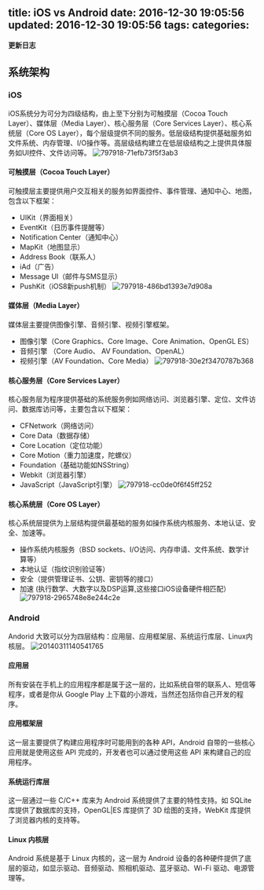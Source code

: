 title: iOS vs Android
date: 2016-12-30 19:05:56
updated: 2016-12-30 19:05:56
tags:
categories:
---

**更新日志**

## 系统架构

### iOS
iOS系统分为可分为四级结构，由上至下分别为可触摸层（Cocoa Touch Layer）、媒体层（Media Layer）、核心服务层（Core Services Layer）、核心系统层（Core OS Layer），每个层级提供不同的服务。低层级结构提供基础服务如文件系统、内存管理、I/O操作等。高层级结构建立在低层级结构之上提供具体服务如UI控件、文件访问等。
![797918-71efb73f5f3ab3](http://7xooko.com1.z0.glb.clouddn.com/2016-12-30-797918-71efb73f5f3ab3c6.png)

#### 可触摸层（Cocoa Touch Layer）
可触摸层主要提供用户交互相关的服务如界面控件、事件管理、通知中心、地图，包含以下框架：
* UIKit（界面相关）
* EventKit（日历事件提醒等）
* Notification Center（通知中心）
* MapKit（地图显示）
* Address Book（联系人）
* iAd（广告）
* Message UI（邮件与SMS显示）
* PushKit（iOS8新push机制）
![797918-486bd1393e7d908a](http://7xooko.com1.z0.glb.clouddn.com/2016-12-30-797918-486bd1393e7d908a.jpg)


#### 媒体层（Media Layer）

媒体层主要提供图像引擎、音频引擎、视频引擎框架。
* 图像引擎（Core Graphics、Core Image、Core Animation、OpenGL ES）
* 音频引擎 （Core Audio、 AV Foundation、OpenAL）
* 视频引擎（AV Foundation、Core Media）
![797918-30e2f3470787b368](http://7xooko.com1.z0.glb.clouddn.com/2016-12-30-797918-30e2f3470787b368.jpg)

#### 核心服务层（Core Services Layer）
核心服务层为程序提供基础的系统服务例如网络访问、浏览器引擎、定位、文件访问、数据库访问等，主要包含以下框架：
* CFNetwork（网络访问）
* Core Data（数据存储）
* Core Location（定位功能）
* Core Motion（重力加速度，陀螺仪）
* Foundation（基础功能如NSString）
* Webkit（浏览器引擎）
* JavaScript（JavaScript引擎）
![797918-cc0de0f6f45ff252](http://7xooko.com1.z0.glb.clouddn.com/2016-12-30-797918-cc0de0f6f45ff252.jpg)

#### 核心系统层（Core OS Layer）
核心系统层提供为上层结构提供最基础的服务如操作系统内核服务、本地认证、安全、加速等。

* 操作系统内核服务（BSD sockets、I/O访问、内存申请、文件系统、数学计算等）
* 本地认证（指纹识别验证等）
* 安全（提供管理证书、公钥、密钥等的接口）
* 加速 (执行数学、大数字以及DSP运算,这些接口iOS设备硬件相匹配）
![797918-2965748e8e244c2e](http://7xooko.com1.z0.glb.clouddn.com/2016-12-30-797918-2965748e8e244c2e.jpg)

### Android

Andorid 大致可以分为四层结构：应用层、应用框架层、系统运行库层、Linux内核层。
![20140311140541765](http://7xooko.com1.z0.glb.clouddn.com/2016-12-30-20140311140541765.jpeg)


#### 应用层
所有安装在手机上的应用程序都是属于这一层的，比如系统自带的联系人、短信等程序，或者是你从 Google Play 上下载的小游戏，当然还包括你自己开发的程序。

#### 应用框架层
这一层主要提供了构建应用程序时可能用到的各种 API，Android 自带的一些核心应用就是使用这些 API 完成的，开发者也可以通过使用这些 API 来构建自己的应用程序。

#### 系统运行库层
这一层通过一些 C/C++ 库来为 Android 系统提供了主要的特性支持。如 SQLite 库提供了数据库的支持，OpenGL|ES 库提供了 3D 绘图的支持，WebKit 库提供了浏览器内核的支持等。

#### Linux 内核层
Android 系统是基于 Linux 内核的，这一层为 Android 设备的各种硬件提供了底层的驱动，如显示驱动、音频驱动、照相机驱动、蓝牙驱动、Wi-Fi 驱动、电源管理等。



